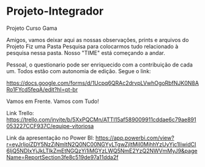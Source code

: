 # Projeto-Integrador
Projeto Curso Gama

Amigos, vamos deixar aqui as nossas observações, prints e arquivos do Projeto
Fiz uma Pasta Pesquisa para colocarmos tudo relacionado à pesquisa nessa pasta. 
Nosso "TIME" está começando a andar.

Pessoal, o  questionario pode ser enriquecido com a contribuição de cada um. Todos estão com autonomia de edição. Segue o link:

https://docs.google.com/forms/d/1Ucpq6QRAc2drvpLVwhOgoRbfNJK0N8ARo1FYcd5feqA/edit?hl=pt-br

Vamos em Frente. Vamos com Tudo!

Link Trello: https://trello.com/invite/b/5XxPQCMn/ATTI15af589009911cddae6c79ae891053227CCF937C/equipe-vitoriosa

Link da apresentação no Power BI: https://app.powerbi.com/view?r=eyJrIjoiZDY5NzZjNmItN2Q0NC00NGYyLTgwZjItMjI0MjhhYzUyYjc1IiwidCI6IjQ5NDIxYjJkLTlkZmEtNGQzYi1iMGYzLWQ5NmE2YzQ2NWVmMyJ9&pageName=ReportSection3fe8c519de97a11dda2f
